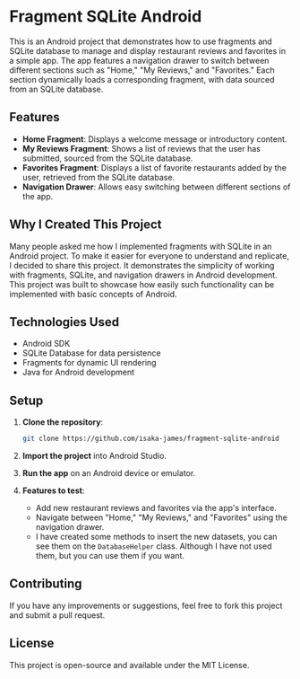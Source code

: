 # Fragment SQLite Android

This is an Android project that demonstrates how to use fragments and SQLite database to manage and display restaurant reviews and favorites in a simple app. The app features a navigation drawer to switch between different sections such as "Home," "My Reviews," and "Favorites." Each section dynamically loads a corresponding fragment, with data sourced from an SQLite database.

## Features
- **Home Fragment**: Displays a welcome message or introductory content.
- **My Reviews Fragment**: Shows a list of reviews that the user has submitted, sourced from the SQLite database.
- **Favorites Fragment**: Displays a list of favorite restaurants added by the user, retrieved from the SQLite database.
- **Navigation Drawer**: Allows easy switching between different sections of the app.

## Why I Created This Project

Many people asked me how I implemented fragments with SQLite in an Android project. To make it easier for everyone to understand and replicate, I decided to share this project. It demonstrates the simplicity of working with fragments, SQLite, and navigation drawers in Android development. This project was built to showcase how easily such functionality can be implemented with basic concepts of Android.

## Technologies Used
- Android SDK
- SQLite Database for data persistence
- Fragments for dynamic UI rendering
- Java for Android development

## Setup

1. **Clone the repository**:
    ```bash
    git clone https://github.com/isaka-james/fragment-sqlite-android
    ```

2. **Import the project** into Android Studio.

3. **Run the app** on an Android device or emulator.

4. **Features to test**:
    - Add new restaurant reviews and favorites via the app's interface.
    - Navigate between "Home," "My Reviews," and "Favorites" using the navigation drawer.
    - I have created some methods to insert the new datasets, you can see them on the `DatabaseHelper` class. Although I have not used them, but you can use them if you want.

## Contributing

If you have any improvements or suggestions, feel free to fork this project and submit a pull request.

## License

This project is open-source and available under the MIT License.